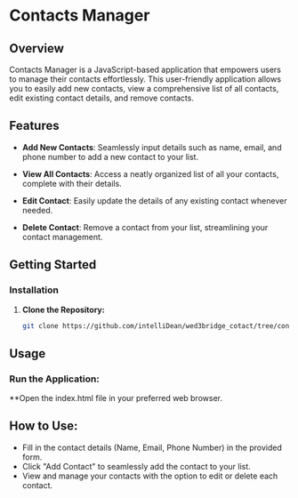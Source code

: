 # Contacts Manager

## Overview

Contacts Manager is a JavaScript-based application that empowers users to manage their contacts effortlessly. This user-friendly application allows you to easily add new contacts, view a comprehensive list of all contacts, edit existing contact details, and remove contacts.

## Features

- **Add New Contacts**: Seamlessly input details such as name, email, and phone number to add a new contact to your list.

- **View All Contacts**: Access a neatly organized list of all your contacts, complete with their details.

- **Edit Contact**: Easily update the details of any existing contact whenever needed.

- **Delete Contact**: Remove a contact from your list, streamlining your contact management.

## Getting Started

### Installation

1. **Clone the Repository:**

   ```bash
   git clone https://github.com/intelliDean/wed3bridge_cotact/tree/contact

## Usage
### Run the Application:

**Open the index.html file in your preferred web browser.

## How to Use:

- Fill in the contact details (Name, Email, Phone Number) in the provided form.
- Click "Add Contact" to seamlessly add the contact to your list.
- View and manage your contacts with the option to edit or delete each contact.
